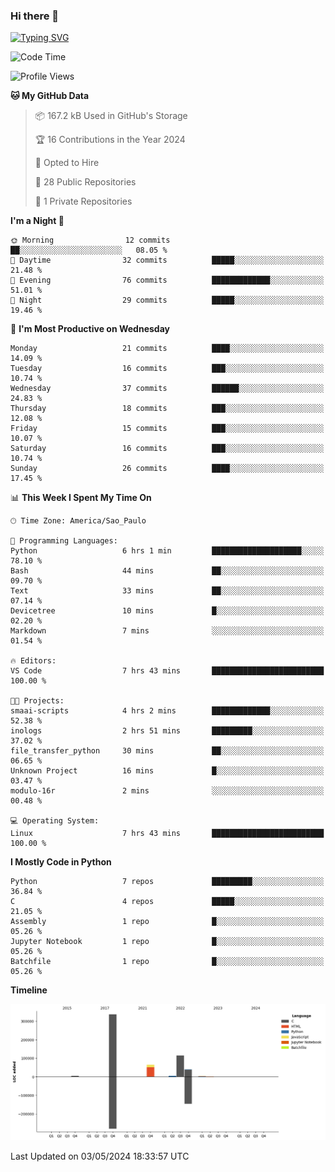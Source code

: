 ### Hi there 👋

<a href="https://git.io/typing-svg"><img src="https://readme-typing-svg.herokuapp.com?font=Fira+Code&duration=2000&pause=100&center=true&vCenter=true&multiline=true&width=720&height=175&lines=Gui's+are+a+lie%2C+they+are+just+front-ends+to+the+shell.;Through+the+shell%2C+I+gain+sudo.;Through+sudo%2C+I+gain+power.;Through+power%2C+I+gain+root.;Through+root%2C+my+chains+are+broken.;uid%3D0+shall+free+me...." alt="Typing SVG" /></a>


<!--START_SECTION:waka-->
![Code Time](http://img.shields.io/badge/Code%20Time-894%20hrs%2031%20mins-blue)

![Profile Views](http://img.shields.io/badge/Profile%20Views-0-blue)

**🐱 My GitHub Data** 

> 📦 167.2 kB Used in GitHub's Storage 
 > 
> 🏆 16 Contributions in the Year 2024
 > 
> 💼 Opted to Hire
 > 
> 📜 28 Public Repositories 
 > 
> 🔑 1 Private Repositories 
 > 
**I'm a Night 🦉** 

```text
🌞 Morning                12 commits          ██░░░░░░░░░░░░░░░░░░░░░░░   08.05 % 
🌆 Daytime                32 commits          █████░░░░░░░░░░░░░░░░░░░░   21.48 % 
🌃 Evening                76 commits          █████████████░░░░░░░░░░░░   51.01 % 
🌙 Night                  29 commits          █████░░░░░░░░░░░░░░░░░░░░   19.46 % 
```
📅 **I'm Most Productive on Wednesday** 

```text
Monday                   21 commits          ████░░░░░░░░░░░░░░░░░░░░░   14.09 % 
Tuesday                  16 commits          ███░░░░░░░░░░░░░░░░░░░░░░   10.74 % 
Wednesday                37 commits          ██████░░░░░░░░░░░░░░░░░░░   24.83 % 
Thursday                 18 commits          ███░░░░░░░░░░░░░░░░░░░░░░   12.08 % 
Friday                   15 commits          ███░░░░░░░░░░░░░░░░░░░░░░   10.07 % 
Saturday                 16 commits          ███░░░░░░░░░░░░░░░░░░░░░░   10.74 % 
Sunday                   26 commits          ████░░░░░░░░░░░░░░░░░░░░░   17.45 % 
```


📊 **This Week I Spent My Time On** 

```text
🕑︎ Time Zone: America/Sao_Paulo

💬 Programming Languages: 
Python                   6 hrs 1 min         ████████████████████░░░░░   78.10 % 
Bash                     44 mins             ██░░░░░░░░░░░░░░░░░░░░░░░   09.70 % 
Text                     33 mins             ██░░░░░░░░░░░░░░░░░░░░░░░   07.14 % 
Devicetree               10 mins             █░░░░░░░░░░░░░░░░░░░░░░░░   02.20 % 
Markdown                 7 mins              ░░░░░░░░░░░░░░░░░░░░░░░░░   01.54 % 

🔥 Editors: 
VS Code                  7 hrs 43 mins       █████████████████████████   100.00 % 

🐱‍💻 Projects: 
smaai-scripts            4 hrs 2 mins        █████████████░░░░░░░░░░░░   52.38 % 
inologs                  2 hrs 51 mins       █████████░░░░░░░░░░░░░░░░   37.02 % 
file_transfer_python     30 mins             ██░░░░░░░░░░░░░░░░░░░░░░░   06.65 % 
Unknown Project          16 mins             █░░░░░░░░░░░░░░░░░░░░░░░░   03.47 % 
modulo-16r               2 mins              ░░░░░░░░░░░░░░░░░░░░░░░░░   00.48 % 

💻 Operating System: 
Linux                    7 hrs 43 mins       █████████████████████████   100.00 % 
```

**I Mostly Code in Python** 

```text
Python                   7 repos             █████████░░░░░░░░░░░░░░░░   36.84 % 
C                        4 repos             █████░░░░░░░░░░░░░░░░░░░░   21.05 % 
Assembly                 1 repo              █░░░░░░░░░░░░░░░░░░░░░░░░   05.26 % 
Jupyter Notebook         1 repo              █░░░░░░░░░░░░░░░░░░░░░░░░   05.26 % 
Batchfile                1 repo              █░░░░░░░░░░░░░░░░░░░░░░░░   05.26 % 
```



**Timeline**

![Lines of Code chart](https://raw.githubusercontent.com/Gedankenn/Gedankenn/main/assets/bar_graph.png)


 Last Updated on 03/05/2024 18:33:57 UTC
<!--END_SECTION:waka-->
